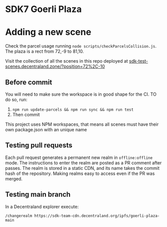 # SDK7 Goerli Plaza

# Adding a new scene
Check the parcel usage running `node scripts/checkParcelsCollision.js`. The plaza is a rect from 72,-9 to 81,10.

Visit the collection of all the scenes in this repo deployed at [sdk-test-scenes.decentraland.zone/?position=72%2C-10](https://sdk-test-scenes.decentraland.zone/?realm=LocalPreview&position=72%2C-10)

## Before commit

You will need to make sure the workspace is in good shape for the CI. TO do so, run:
1. `npm run update-parcels && npm run sync && npm run test`
1. Then commit

This project uses NPM workspaces, that means all scenes must have their own package.json with an unique name

## Testing pull requests

Each pull request generates a permanent new realm in `offline:offline` mode. The instructions to enter the realm are posted as a PR comment after passes. The realm is stored in a static CDN, and its name takes the commit hash of the repository. Making realms easy to access even if the PR was merged.

## Testing main branch

In a Decentraland explorer execute:

```
/changerealm https://sdk-team-cdn.decentraland.org/ipfs/goerli-plaza-main
```
